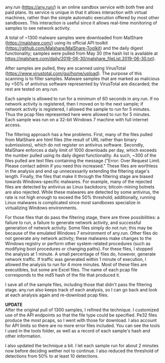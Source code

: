 any.run (https://any.run/) is an online sandbox service with both free and paid plans.  Its service is unique in that it allows interaction with virtual machines, rather than the simple automatic execution offered by most other sandboxes.  This interaction is useful since it allows real-time monitoring of samples to see network activity.

A total of ~1300 malware samples were downloaded from MalShare (https://malshare.com/) using its official API toolkit (https://github.com/Malshare/MalShare-Toolkit) and the daily digest functionality; samples were pulled from May 30 (the hash list is available at https://malshare.com/daily/2019-06-30/malshare_fileList.2019-06-30.txt).

After samples are pulled, they are scanned using VirusTotal (https://www.virustotal.com/gui/home/upload).  The purpose of this scanning is to filter samples.  Malware samples that are marked as malicious by <50% of antivirus software represented by VirusTotal are discarded; the rest are tested on any.run.

Each sample is allowed to run for a minimum of 60 seconds in any.run.  If no network activity is registered, then I moved on to the next sample; if network activity is registered, I allowed the sample to run for 5 minutes.  Thus the pcap files represented here were allowed to run for 5 minutes.  Each sample was run on a 32-bit Windows 7 machine with full internet access.

The filtering approach has a few problems.  First, many of the files pulled from MalShare are html files (the result of URL rather than binary submissions), which do not register on antivirus software.  Secondly, MalShare enforces a daily limit of 1000 downloads per day, which exceeds the number pulled using its daily digest functionality.  As such, ~300 of the files pulled are text files containing the message ("Error: Over Request Limit.  Please contact admin if you need this increased."  These files are worthless in the analysis and end up unnecessarily extending the filtering stage's length.  Finally, the files that make it through the filtering stage are biased towards Windows-specific malwares.  For example, many of the rejected files are detected by antivirus as Linux backdoors; bitcoin-mining botnets are also rejected.  While these malwares are detected by some antivirus, the rate is not high enough to exceed the 50% threshold; additionally, running Linux malwares is complicated since most sandboxes specialize in virtualizing Windows environments.

For those files that do pass the filtering stage, there are three possibilities: a failure to run, a failure to generate network activity, and successful generation of network activity.  Some files simply do not run; this may be because of the emulated Windows 7 environment of any.run.  Other files do not generate any network activity; these malwares make changes to the Windows registry or perform other system-related procedures (such as modifying boot procedures or changing paths).  For these files, I stopped the analysis at 1 minute.  A small percentage of files do, however, generate network traffic.  If traffic was generated within 1 minute of execution, I allowed the analysis to run for 4 more minutes.  Most of these files are executibles, but some are Excel files.  The name of each pcap file corresponds to the md5 hash of the file that produced it.

I save all of the sample files, including those that didn't pass the filtering stage.  any.run also keeps track of each analysis, so I can go back and look at each analysis again and re-download pcap files.

**UPDATE**  
After the original pull of 1300 samples, I refined the technique.  I customized use of the API endpoints so that the file type could be specified.  Pe32 files produce the most pcaps, so I went with those for download.  I also account for API limits so there are no more error files included.  You can see the tools I used in the tools folder, as well as a record of each sample's hash and other information.

I also updated the technique a bit.  I let each sample run for about 2 minutes now before deciding wether not to continue.  I also reduced the threshold of detections from 50% to at least 10 detections.
